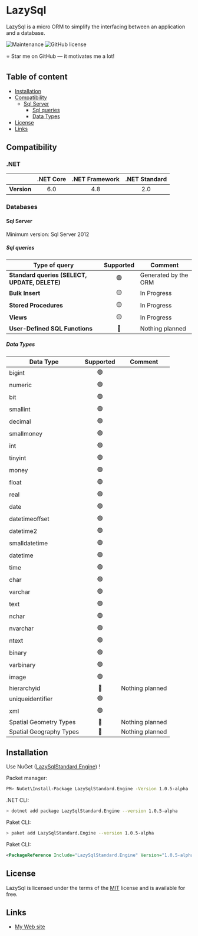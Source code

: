 # LazySql

LazySql is a micro ORM to simplify the interfacing between an application and a database.

![Maintenance](https://img.shields.io/badge/Maintained%3F-yes-green.svg) ![GitHub license](https://img.shields.io/github/license/Naereen/StrapDown.js.svg)

:star: Star me on GitHub — it motivates me a lot!

## Table of content

- [Installation](#installation)
- [Compatibility](#compatibility)
   - [Sql Server](#sql-server)
      - [Sql queries](#sql-queries)
      - [Data Types](#data-types)
- [License](#license)
- [Links](#links)

## Compatibility

### .NET

|             | **.NET Core** | **.NET Framework** | **.NET Standard** |
|-------------|:-------------:|:------------------:|:-----------------:|
| **Version** |      6.0      |         4.8        |        2.0        |

### Databases

#### Sql Server
Minimum version: Sql Server 2012

##### Sql queries

| **Type of query**                             | **Supported** | **Comment**          |
|-----------------------------------------------|:-------------:|----------------------|
| **Standard queries (SELECT, UPDATE, DELETE)** |       🟢       | Generated by the ORM |
| **Bulk Insert**                               |       🟡       | In Progress          |
| **Stored Procedures**                         |       🟡       | In Progress          |
| **Views**                                     |       🟡       | In Progress          |
| **User-Defined SQL Functions**                |       🔴       | Nothing planned      |

##### Data Types

| **Data Type**                  | **Supported** | **Comment**     |
|--------------------------------|:-------------:|-----------------|
| bigint                         |       🟢      |                 |
| numeric                        |       🟢      |                 |
| bit                            |       🟢      |                 |
| smallint                       |       🟢      |                 |
| decimal                        |       🟢      |                 |
| smallmoney                     |       🟢      |                 |
| int                            |       🟢      |                 |
| tinyint                        |       🟢      |                 |
| money                          |       🟢      |                 |
| float                          |       🟢      |                 |
| real                           |       🟢      |                 |
| date                           |       🟢      |                 |
| datetimeoffset                 |       🟢      |                 |
| datetime2                      |       🟢      |                 |
| smalldatetime                  |       🟢      |                 |
| datetime                       |       🟢      |                 |
| time                           |       🟢      |                 |
| char                           |       🟢      |                 |
| varchar                        |       🟢      |                 |
| text                           |       🟢      |                 |
| nchar                          |       🟢      |                 |
| nvarchar                       |       🟢      |                 |
| ntext                          |       🟢      |                 |
| binary                         |       🟢      |                 |
| varbinary                      |       🟢      |                 |
| image                          |       🟢      |                 |
| hierarchyid                    |       🔴      | Nothing planned |
| uniqueidentifier               |       🟢      |                 |
| xml                            |       🟢      |                 |
| Spatial Geometry Types         |       🔴      | Nothing planned |
| Spatial Geography Types        |       🔴      | Nothing planned |

## Installation

Use NuGet ([LazySqlStandard.Engine](https://www.nuget.org/packages/LazySqlStandard.Engine/)) !

Packet manager:
```sh
PM> NuGet\Install-Package LazySqlStandard.Engine -Version 1.0.5-alpha
```

.NET CLI:
```sh
> dotnet add package LazySqlStandard.Engine --version 1.0.5-alpha
```

Paket CLI:
```sh
> paket add LazySqlStandard.Engine --version 1.0.5-alpha
```

Paket CLI:
```xml
<PackageReference Include="LazySqlStandard.Engine" Version="1.0.5-alpha" />
```

## License

LazySql is licensed under the terms of the [MIT](https://choosealicense.com/licenses/mit/) license and is available for free.

## Links

* [My Web site](https://floriandussault.dev/)
